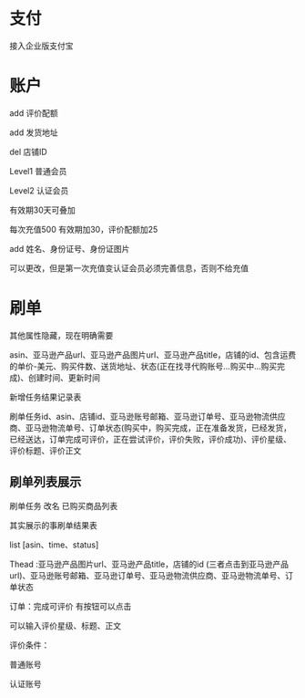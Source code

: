 # 支付

接入企业版支付宝



# 账户

add 评价配额 

add 发货地址

del 店铺ID

Level1 普通会员

Level2 认证会员

有效期30天可叠加

每次充值500  有效期加30，评价配额加25

add 姓名、身份证号、身份证图片

 可以更改，但是第一次充值变认证会员必须完善信息，否则不给充值



# 刷单

其他属性隐藏，现在明确需要

asin、亚马逊产品url、亚马逊产品图片url、亚马逊产品title，店铺的id、包含运费的单价-美元、购买件数、送货地址、状态(正在找寻代购账号...购买中…购买完成)、创建时间、更新时间

新增任务结果记录表

刷单任务id、asin、店铺id、亚马逊账号邮箱、亚马逊订单号、亚马逊物流供应商、亚马逊物流单号、订单状态(购买中，购买完成，正在准备发货，已经发货，已经送达，订单完成可评价，正在尝试评价，评价失败，评价成功)、评价星级、评价标题、评价正文



## 刷单列表展示

刷单任务 改名 已购买商品列表

其实展示的事刷单结果表

list [asin、time、status]

Thead :亚马逊产品图片url、亚马逊产品title，店铺的id (三者点击到亚马逊产品url)、亚马逊账号邮箱、亚马逊订单号、亚马逊物流供应商、亚马逊物流单号、订单状态

订单：完成可评价 有按钮可以点击

可以输入评价星级、标题、正文

评价条件：

普通账号

认证账号







